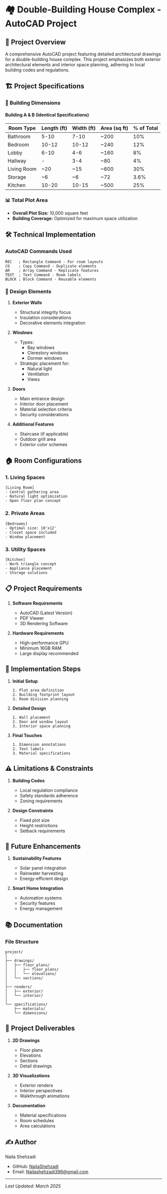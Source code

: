 # 🏘️ Double-Building House Complex - AutoCAD Project

## 📝 Project Overview

A comprehensive AutoCAD project featuring detailed architectural drawings for a double-building house complex. This project emphasizes both exterior architectural elements and interior space planning, adhering to local building codes and regulations.

## 🏗️ Project Specifications

### 📐 Building Dimensions

#### Building A & B (Identical Specifications)

| Room Type | Length (ft) | Width (ft) | Area (sq ft) | % of Total |
|-----------|-------------|------------|--------------|------------|
| Bathroom | 5-10 | 7-10 | ~200 | 10% |
| Bedroom | 10-12 | 10-12 | ~240 | 12% |
| Lobby | 6-10 | 4-6 | ~160 | 8% |
| Hallway | - | 3-4 | ~80 | 4% |
| Living Room | ~20 | ~15 | ~600 | 30% |
| Storage | ~6 | ~6 | ~72 | 3.6% |
| Kitchen | 10-20 | 10-15 | ~500 | 25% |

### 📊 Total Plot Area
- **Overall Plot Size:** 10,000 square feet
- **Building Coverage:** Optimized for maximum space utilization

## 🛠️ Technical Implementation

### AutoCAD Commands Used
```autolisp
REC   ; Rectangle Command - For room layouts
CO    ; Copy Command - Duplicate elements
AR    ; Array Command - Replicate features
TEXT  ; Text Command - Room labels
BLOCK ; Block Command - Reusable elements
```

### 🎨 Design Elements

1. **Exterior Walls**
   - Structural integrity focus
   - Insulation considerations
   - Decorative elements integration

2. **Windows**
   - Types:
     * Bay windows
     * Clerestory windows
     * Dormer windows
   - Strategic placement for:
     * Natural light
     * Ventilation
     * Views

3. **Doors**
   - Main entrance design
   - Interior door placement
   - Material selection criteria
   - Security considerations

4. **Additional Features**
   - Staircase (if applicable)
   - Outdoor grill area
   - Exterior color schemes

## 🏠 Room Configurations

### 1. Living Spaces
```
[Living Room]
- Central gathering area
- Natural light optimization
- Open floor plan concept
```

### 2. Private Areas
```
[Bedrooms]
- Optimal size: 10'x12'
- Closet space included
- Window placement
```

### 3. Utility Spaces
```
[Kitchen]
- Work triangle concept
- Appliance placement
- Storage solutions
```

## 📋 Project Requirements

1. **Software Requirements**
   - AutoCAD (Latest Version)
   - PDF Viewer
   - 3D Rendering Software

2. **Hardware Requirements**
   - High-performance GPU
   - Minimum 16GB RAM
   - Large display recommended

## 🚀 Implementation Steps

1. **Initial Setup**
   ```
   1. Plot area definition
   2. Building footprint layout
   3. Room division planning
   ```

2. **Detailed Design**
   ```
   1. Wall placement
   2. Door and window layout
   3. Interior space planning
   ```

3. **Final Touches**
   ```
   1. Dimension annotations
   2. Text labels
   3. Material specifications
   ```

## ⚠️ Limitations & Constraints

1. **Building Codes**
   - Local regulation compliance
   - Safety standards adherence
   - Zoning requirements

2. **Design Constraints**
   - Fixed plot size
   - Height restrictions
   - Setback requirements

## 🔄 Future Enhancements

1. **Sustainability Features**
   - Solar panel integration
   - Rainwater harvesting
   - Energy-efficient design

2. **Smart Home Integration**
   - Automation systems
   - Security features
   - Energy management

## 📚 Documentation

### File Structure
```
project/
│
├── drawings/
│   ├── floor_plans/
│   │   ├── floor_plans/
│   │   └── elevations/
│   └── sections/
│
├── renders/
│   ├── exterior/
│   └── interior/
│
└── specifications/
    ├── materials/
    └── dimensions/
```

## 🎯 Project Deliverables

1. **2D Drawings**
   - Floor plans
   - Elevations
   - Sections
   - Detail drawings

2. **3D Visualizations**
   - Exterior renders
   - Interior perspectives
   - Walkthrough animations

3. **Documentation**
   - Material specifications
   - Room schedules
   - Area calculations

## ✍️ Author

Naila Shehzadi
- GitHub: [NailaShehzadi](https://github.com/Nailashehzadi01)
- Email: Nailashehzadi396@gmail.com





---
*Last Updated: March 2025*




